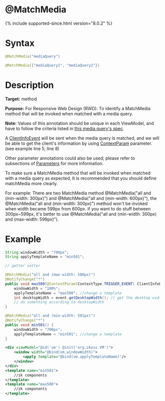 # @MatchMedia
{% include supported-since.html version="8.0.2" %}

# Syntax

```java
@MatchMedia("mediaQuery")

@MatchMedia({"mediaQuery1", "mediaQuery2"})
```

# Description

**Target:** method

**Purpose:** For Responsive Web Design (RWD). To identify a MatchMedia method that will be invoked when matched with a media query.

**Note:** Values of this annotation should be unique in each ViewModel, and have to follow the criteria listed in <a href="http://www.w3schools.com/cssref/css3_pr_mediaquery.asp">this media query's spec</a>.

A <a href="https://www.zkoss.org/javadoc/latest/zk/org/zkoss/zk/ui/event/ClientInfoEvent.html">ClientInfoEvent</a> will be sent when the media query is matched, and we will be able to get the client's information by using [ ContextParam](./contextparam) parameter. (see example line 5, line 8)

Other parameter annotations could also be used; please refer to subsections of [ Parameters](./parameters) for more information.

To make sure a MatchMedia method that will be invoked when matched with a media query as expected, It is recommended that you should define matchMedia more clearly. 

For example: There are two MatchMedia method @MatchMedia("all and (min-width: 300px)") and @MatchMedia("all and (min-width: 600px)"), the @MatchMedia("all and (min-width: 300px)") method won't be invoked when width became 599px from 600px. if you want to do stuff between 300px~599px, it's better to use @MatchMedia("all and (min-width: 300px) and (max-width: 599px)").

# Example

```java
String windowWidth = "700px";
String applyTemplateName = "min501";

// getter setter

@MatchMedia("all and (max-width: 500px)")
@NotifyChange("*")
public void max500(@ContextParam(ContextType.TRIGGER_EVENT) ClientInfoEvent event) {
	windowWidth = "100%";
    applyTemplateName = "max500"; //change a template
	int desktopWidth = event.getDesktopWidth(); // get the desktop width by the event
	// do something according to desktopWidth
}

@MatchMedia("all and (min-width: 501px)")
@NotifyChange("*")
public void min501() {
	windowWidth = "700px";
    applyTemplateName = "min501"; //change a template
}
```

```xml
<div viewModel="@id('vm') @init('org.zkoss.VM')">
	<window width="@bind(vm.windowWidth)">
		<apply template="@bind(vm.applyTemplateName)"/>
	</window>
</div>
<template name="min501">
	//zk components
</template>
<template name="max500">
	//zk components
</template>
```
